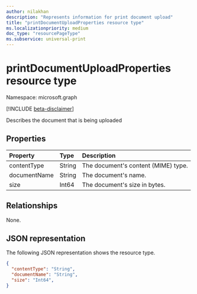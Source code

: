 ```yaml
---
author: nilakhan
description: "Represents information for print document upload"
title: "printDocumentUploadProperties resource type"
ms.localizationpriority: medium
doc_type: "resourcePageType"
ms.subservice: universal-print
---
```

# printDocumentUploadProperties resource type

Namespace: microsoft.graph

[!INCLUDE [beta-disclaimer](../../includes/beta-disclaimer.md)]

Describes the document that is being uploaded

## Properties

| Property | Type | Description |
|:---------|:-----|:------------|
| contentType | String    | The document's content (MIME) type.|
| documentName | String | The document's name.|
| size          | Int64            | The document's size in bytes.|

## Relationships

None.

## JSON representation

The following JSON representation shows the resource type.

<!-- {
  "blockType": "resource",
  "optionalProperties": [  ],
  "@odata.type": "microsoft.graph.printDocumentUploadProperties",
  "baseType": null
}-->

```json
{
  "contentType": "String",
  "documentName": "String",
  "size": "Int64",
}
```

<!-- uuid: 8fcb5dbc-d5aa-4681-8e31-b001d5168d79
2015-10-25 14:57:30 UTC -->
<!--
{
  "type": "#page.annotation",
  "description": "printDocumentUploadProperties",
  "section": "documentation",
  "tocPath": "",
  "suppressions": []
}
-->
